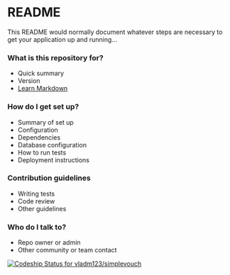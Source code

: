# README #

This README would normally document whatever steps are necessary to get your application up and running...

### What is this repository for? ###

* Quick summary
* Version
* [Learn Markdown](https://bitbucket.org/tutorials/markdowndemo)

### How do I get set up? ###

* Summary of set up
* Configuration
* Dependencies
* Database configuration
* How to run tests
* Deployment instructions

### Contribution guidelines ###

* Writing tests
* Code review
* Other guidelines

### Who do I talk to? ###

* Repo owner or admin
* Other community or team contact

[ ![Codeship Status for vladm123/simplevouch](https://codeship.io/projects/0da43800-128a-0132-84e9-46f13d1d30fd/status)](https://codeship.io/projects/33234)